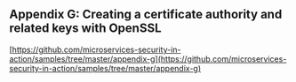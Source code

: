 ## Appendix G: Creating a certificate authority and related keys with OpenSSL

[https://github.com/microservices-security-in-action/samples/tree/master/appendix-g](https://github.com/microservices-security-in-action/samples/tree/master/appendix-g)


